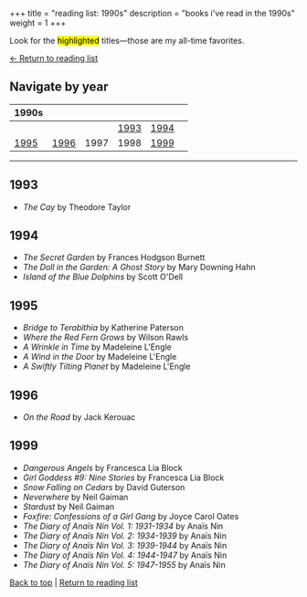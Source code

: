 +++
title = "reading list: 1990s"
description = "books i've read in the 1990s"
weight = 1
+++

Look for the <mark>highlighted</mark> titles—those are my all-time favorites. 

[← Return to reading list](/reading/)

## Navigate by year 

| 1990s |           |           |           |           |           | 
| --------- | --------- | --------- | --------- | --------- | --------- | 
|               |               |               | [1993](#1993) | [1994](#1994) |
| [1995](#1995) | [1996](#1996) | 1997          | 1998          | [1999](#1999) |

***

## 1993

- _The Cay_ by Theodore Taylor 

## 1994

- _The Secret Garden_ by Frances Hodgson Burnett  
- _The Doll in the Garden: A Ghost Story_ by Mary Downing Hahn 
- _Island of the Blue Dolphins_ by Scott O'Dell

## 1995

- _Bridge to Terabithia_ by Katherine Paterson
- _Where the Red Fern Grows_ by Wilson Rawls
- _A Wrinkle in Time_ by Madeleine L'Engle
- _A Wind in the Door_ by Madeleine L'Engle
- _A Swiftly Tilting Planet_ by Madeleine L'Engle

## 1996

- _On the Road_ by Jack Kerouac   

## 1999

- _Dangerous Angels_ by Francesca Lia Block 
- _Girl Goddess #9: Nine Stories_ by Francesca Lia Block 
- _Snow Falling on Cedars_ by David Guterson   
- _Neverwhere_ by Neil Gaiman  
- _Stardust_ by Neil Gaiman  
- _Foxfire: Confessions of a Girl Gang_ by Joyce Carol Oates 
- _The Diary of Anaïs Nin Vol. 1: 1931-1934_ by Anaïs Nin
- _The Diary of Anaïs Nin Vol. 2: 1934-1939_ by Anaïs Nin
- _The Diary of Anaïs Nin Vol. 3: 1939-1944_ by Anaïs Nin
- _The Diary of Anaïs Nin Vol. 4: 1944-1947_ by Anaïs Nin
- _The Diary of Anaïs Nin Vol. 5: 1947-1955_ by Anaïs Nin  

[Back to top](#) | [Return to reading list](/reading/)